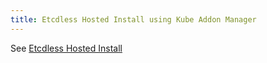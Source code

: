 ```yaml
---
title: Etcdless Hosted Install using Kube Addon Manager
---
```


See [Etcdless Hosted Install](../k8s-backend)

